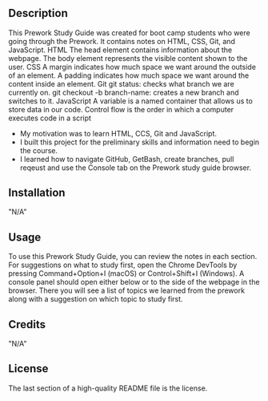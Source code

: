 # <Prework Study Guide Webpage>

## Description
This Prework Study Guide was created for boot camp students who were going through the Prework. It contains notes on HTML, CSS, Git, and JavaScript.
HTML
The head element contains information about the webpage.
The body element represents the visible content shown to the user.
CSS
A margin indicates how much space we want around the outside of an element.
A padding indicates how much space we want around the content inside an element.
Git
git status: checks what branch we are currently on.
git checkout -b branch-name: creates a new branch and switches to it.
JavaScript
A variable is a named container that allows us to store data in our code.
Control flow is the order in which a computer executes code in a script

- My motivation was to learn HTML, CCS, Git and JavaScript.
- I built this project for the preliminary skills and information need to begin the course.
- I learned how to navigate GitHub, GetBash, create branches, pull reqeust and use the Console tab on the Prework study guide browser.

## Installation

"N/A"

## Usage
To use this Prework Study Guide, you can review the notes in each section. For suggestions on what to study first, open the Chrome DevTools by pressing Command+Option+I (macOS) or Control+Shift+I (Windows). A console panel should open either below or to the side of the webpage in the browser. There you will see a list of topics we learned from the prework along with a suggestion on which topic to study first.

## Credits

"N/A"

## License

The last section of a high-quality README file is the license.

